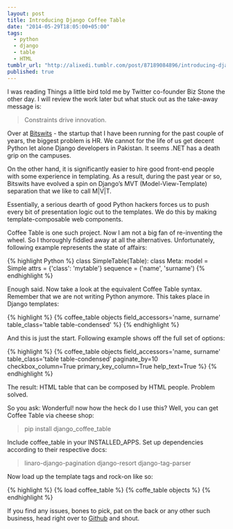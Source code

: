 ```yaml
---
layout: post
title: Introducing Django Coffee Table
date: "2014-05-29T18:05:00+05:00"
tags: 
  - python
  - django
  - table
  - HTML
tumblr_url: "http://alixedi.tumblr.com/post/87189084896/introducing-django-coffee-table"
published: true
---
```


I was reading Things a little bird told me by Twitter co-founder Biz Stone the other day. I will review the work later but what stuck out as the take-away message is:

> Constraints drive innovation.

Over at [Bitswits](www.bitswits.com) - the startup that I have been running for the past couple of years, the biggest problem is HR. We cannot for the life of us get decent Python let alone Django developers in Pakistan. It seems .NET has a death grip on the campuses.

On the other hand, it is significantly easier to hire good front-end people with some experience in templating. As a result, during the past year or so, Bitswits have evolved a spin on Django’s MVT (Model-View-Template) separation that we like to call M|V|T.

Essentially, a serious dearth of good Python hackers forces us to push every bit of presentation logic out to the templates. We do this by making template-composable web components.

Coffee Table is one such project. Now I am not a big fan of re-inventing the wheel. So I thoroughly fiddled away at all the alternatives. Unfortunately, following example represents the state of affairs:

{% highlight Python %}
    class SimpleTable(Table):
        class Meta:
            model = Simple
            attrs = {'class': 'mytable'}
            sequence = ('name', 'surname')
{% endhighlight %}

Enough said. Now take a look at the equivalent Coffee Table syntax. Remember that we are not writing Python anymore. This takes place in Django templates:

{% highlight %}
    {% coffee_table 
       objects
       field_accessors='name, surname' 
       table_class='table table-condensed' %}
{% endhighlight %}

And this is just the start. Following example shows off the full set of options:

{% highlight %}
    {% coffee_table 
       objects 
       field_accessors='name, surname'
       table_class='table table-condensed'
       paginate_by=10
       checkbox_column=True
       primary_key_column=True
       help_text=True %}
{% endhighlight %}

The result: HTML table that can be composed by HTML people. Problem solved.

So you ask: Wonderful! now how the heck do I use this? Well, you can get Coffee Table via cheese shop:

> pip install django_coffee_table

Include coffee_table in your INSTALLED_APPS. Set up dependencies according to their respective docs:

> linaro-django-pagination
> django-resort
> django-tag-parser

Now load up the template tags and rock-on like so:

{% highlight %}
    {% load coffee_table %}
    {% coffe_table objects %}
{% endhighlight %}

If you find any issues, bones to pick, pat on the back or any other such business, head right over to [Github](https://github.com/alixedi) and shout.